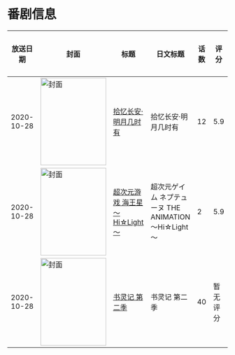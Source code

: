 # 番剧信息

|放送日期|封面|标题|日文标题|话数|评分|评分人数|
|---|---|---|---|---|---|---|
|2020-10-28|<img src="https://lain.bgm.tv/pic/cover/c/e2/c9/294878_sEu23.jpg" alt="封面" style="width:150px;height:200px;object-fit:cover;">|[拾忆长安·明月几时有](https://bangumi.tv/subject/294878)|拾忆长安·明月几时有|12|5.9|39人评分|
|2020-10-28|<img src="https://lain.bgm.tv/pic/cover/c/e4/81/299934_za6Cb.jpg" alt="封面" style="width:150px;height:200px;object-fit:cover;">|[超次元游戏 海王星 ～Hi☆Light～](https://bangumi.tv/subject/299934)|超次元ゲイム ネプテューヌ THE ANIMATION ～Hi☆Light～|2|5.9|76人评分|
|2020-10-28|<img src="https://lain.bgm.tv/pic/cover/c/00/0c/306909_UHI5H.jpg" alt="封面" style="width:150px;height:200px;object-fit:cover;">|[书灵记 第二季](https://bangumi.tv/subject/306909)|书灵记 第二季|40|暂无评分|少于10人评分|
